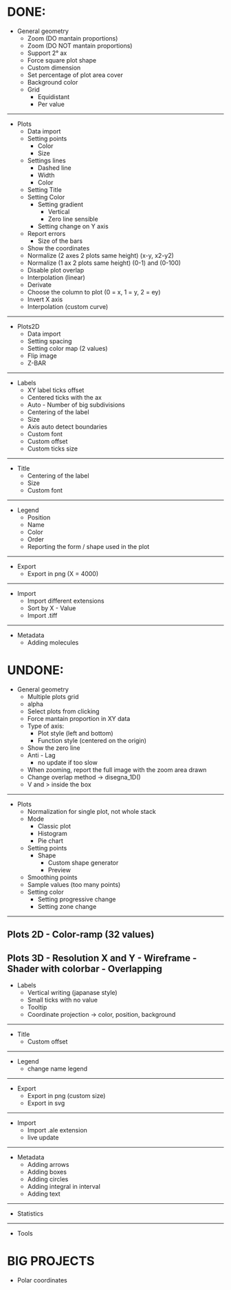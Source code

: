 # DONE:

- General geometry
    - Zoom (DO mantain proportions)
    - Zoom (DO NOT mantain proportions)
    - Support 2° ax
    - Force square plot shape
    - Custom dimension
    - Set percentage of plot area cover
    - Background color
    - Grid
        - Equidistant
        - Per value
---
- Plots
    - Data import
    - Setting points
        - Color
        - Size
    - Settings lines
        - Dashed line
        - Width
        - Color
    - Setting Title
    - Setting Color
        - Setting gradient
            - Vertical
            - Zero line sensible
        - Setting change on Y axis
    - Report errors
        - Size of the bars
    - Show the coordinates
    - Normalize (2 axes 2 plots same height) (x-y, x2-y2)
    - Normalize (1 ax 2 plots same height) (0-1) and (0-100)
    - Disable plot overlap
    - Interpolation (linear)
    - Derivate
    - Choose the column to plot (0 = x, 1 = y, 2 = ey)
    - Invert X axis
    - Interpolation (custom curve)
---
- Plots2D
    - Data import
    - Setting spacing
    - Setting color map (2 values)
    - Flip image
    - Z-BAR
---
- Labels
    - XY label ticks offset
    - Centered ticks with the ax
    - Auto - Number of big subdivisions 
    - Centering of the label
    - Size
    - Axis auto detect boundaries
    - Custom font
    - Custom offset
    - Custom ticks size
---
- Title
    - Centering of the label
    - Size
    - Custom font
---
- Legend
    - Position
    - Name
    - Color
    - Order
    - Reporting the form / shape used in the plot
---
- Export
    - Export in png (X = 4000)
---
- Import
    - Import different extensions
    - Sort by X - Value
    - Import .tiff
---
- Metadata
    - Adding molecules

# UNDONE:
- General geometry
    - Multiple plots grid
    - alpha
    - Select plots from clicking
    - Force mantain proportion in XY data
    - Type of axis:
        - Plot style (left and bottom)
        - Function style (centered on the origin)
    - Show the zero line
    - Anti - Lag 
        - no update if too slow
    - When zooming, report the full image with the zoom area drawn
    - Change overlap method -> disegna_1D()
    - V and > inside the box
---
- Plots
    - Normalization for single plot, not whole stack
    - Mode
        - Classic plot
        - Histogram
        - Pie chart
    - Setting points
        - Shape
            - Custom shape generator
            - Preview   
    - Smoothing points
    - Sample values (too many points)
    - Setting color
        - Setting progressive change
        - Setting zone change
---
Plots 2D
    - Color-ramp (32 values)
---
Plots 3D
    - Resolution X and Y
    - Wireframe
    - Shader with colorbar
    - Overlapping
---
- Labels
    - Vertical writing (japanase style)
    - Small ticks with no value
    - Tooltip
    - Coordinate projection -> color, position, background
---
- Title
    - Custom offset
---
- Legend
    - change name legend   
---
- Export
    - Export in png (custom size)
    - Export in svg
---
- Import
    - Import .ale extension
    - live update
---
- Metadata
    - Adding arrows
    - Adding boxes
    - Adding circles
    - Adding integral in interval
    - Adding text
---
- Statistics
---
- Tools

# BIG PROJECTS
- Polar coordinates












